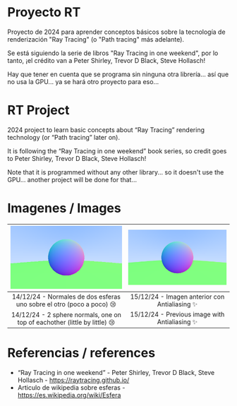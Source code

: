 # Proyecto RT

Proyecto de 2024 para aprender conceptos básicos sobre la tecnología de renderización "Ray Tracing" (o "Path tracing" más adelante).

Se está siguiendo la serie de libros "Ray Tracing in one weekend", por lo tanto, ¡el crédito van a Peter Shirley, Trevor D Black, Steve Hollasch!

Hay que tener en cuenta que se programa sin ninguna otra librería... así que no usa la GPU... ya se hará otro proyecto para eso...

# RT Project

2024 project to learn basic concepts about “Ray Tracing” rendering technology (or “Path tracing” later on).

It is following the “Ray Tracing in one weekend” book series, so credit goes to Peter Shirley, Trevor D Black, Steve Hollasch!

Note that it is programmed without any other library... so it doesn't use the GPU... another project will be done for that...

# Imagenes / Images

|![alt text](resultados/2CirculosNormales.png)|![alt text](resultados/2CirculosNormalesAA.png)|
|:--:|:--:|
|14/12/24 - Normales de dos esferas uno sobre el otro (poco a poco) :cry:|15/12/24 - Imagen anterior con Antialiasing :sparkles:|
|14/12/24 - 2 sphere normals, one on top of eachother (little by little) :cry:|15/12/24 - Previous image with Antialiasing :sparkles:|

# Referencias / references

- “Ray Tracing in one weekend” - Peter Shirley, Trevor D Black, Steve Hollasch - <https://raytracing.github.io/>
- Articulo de wikipedia sobre esferas - <https://es.wikipedia.org/wiki/Esfera>
